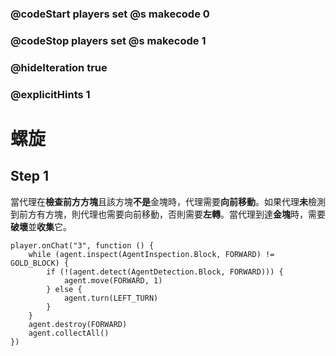 ### @codeStart players set @s makecode 0
### @codeStop players set @s makecode 1

### @hideIteration true 
### @explicitHints 1


# 螺旋

## Step 1
當代理在**檢查前方方塊**且該方塊**不是**金塊時，代理需要**向前移動**。如果代理**未**檢測到前方有方塊，則代理也需要向前移動，否則需要**左轉**。當代理到達**金塊**時，需要**破壞**並**收集**它。

```ghost
player.onChat("3", function () {
    while (agent.inspect(AgentInspection.Block, FORWARD) != GOLD_BLOCK) {
        if (!(agent.detect(AgentDetection.Block, FORWARD))) {
            agent.move(FORWARD, 1)
        } else {
            agent.turn(LEFT_TURN)
        }
    }
    agent.destroy(FORWARD)
    agent.collectAll()
})
``` 